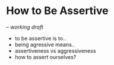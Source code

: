 # How to Be Assertive

*– working draft*

- to be assertive is to..
- being agressive means..
- assertiveness vs aggressiveness
- how to assert ourselves?